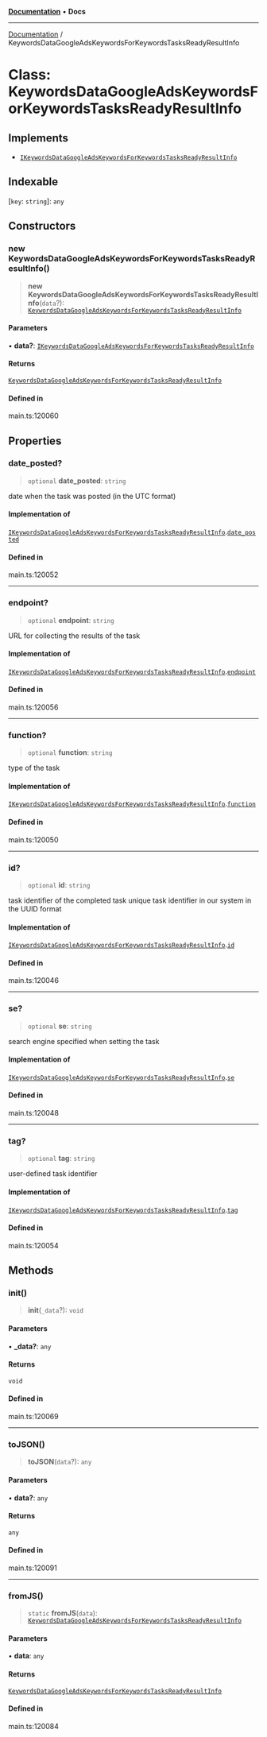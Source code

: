 [**Documentation**](../README.md) • **Docs**

***

[Documentation](../globals.md) / KeywordsDataGoogleAdsKeywordsForKeywordsTasksReadyResultInfo

# Class: KeywordsDataGoogleAdsKeywordsForKeywordsTasksReadyResultInfo

## Implements

- [`IKeywordsDataGoogleAdsKeywordsForKeywordsTasksReadyResultInfo`](../interfaces/IKeywordsDataGoogleAdsKeywordsForKeywordsTasksReadyResultInfo.md)

## Indexable

 \[`key`: `string`\]: `any`

## Constructors

### new KeywordsDataGoogleAdsKeywordsForKeywordsTasksReadyResultInfo()

> **new KeywordsDataGoogleAdsKeywordsForKeywordsTasksReadyResultInfo**(`data`?): [`KeywordsDataGoogleAdsKeywordsForKeywordsTasksReadyResultInfo`](KeywordsDataGoogleAdsKeywordsForKeywordsTasksReadyResultInfo.md)

#### Parameters

• **data?**: [`IKeywordsDataGoogleAdsKeywordsForKeywordsTasksReadyResultInfo`](../interfaces/IKeywordsDataGoogleAdsKeywordsForKeywordsTasksReadyResultInfo.md)

#### Returns

[`KeywordsDataGoogleAdsKeywordsForKeywordsTasksReadyResultInfo`](KeywordsDataGoogleAdsKeywordsForKeywordsTasksReadyResultInfo.md)

#### Defined in

main.ts:120060

## Properties

### date\_posted?

> `optional` **date\_posted**: `string`

date when the task was posted (in the UTC format)

#### Implementation of

[`IKeywordsDataGoogleAdsKeywordsForKeywordsTasksReadyResultInfo`](../interfaces/IKeywordsDataGoogleAdsKeywordsForKeywordsTasksReadyResultInfo.md).[`date_posted`](../interfaces/IKeywordsDataGoogleAdsKeywordsForKeywordsTasksReadyResultInfo.md#date_posted)

#### Defined in

main.ts:120052

***

### endpoint?

> `optional` **endpoint**: `string`

URL for collecting the results of the task

#### Implementation of

[`IKeywordsDataGoogleAdsKeywordsForKeywordsTasksReadyResultInfo`](../interfaces/IKeywordsDataGoogleAdsKeywordsForKeywordsTasksReadyResultInfo.md).[`endpoint`](../interfaces/IKeywordsDataGoogleAdsKeywordsForKeywordsTasksReadyResultInfo.md#endpoint)

#### Defined in

main.ts:120056

***

### function?

> `optional` **function**: `string`

type of the task

#### Implementation of

[`IKeywordsDataGoogleAdsKeywordsForKeywordsTasksReadyResultInfo`](../interfaces/IKeywordsDataGoogleAdsKeywordsForKeywordsTasksReadyResultInfo.md).[`function`](../interfaces/IKeywordsDataGoogleAdsKeywordsForKeywordsTasksReadyResultInfo.md#function)

#### Defined in

main.ts:120050

***

### id?

> `optional` **id**: `string`

task identifier of the completed task
unique task identifier in our system in the UUID format

#### Implementation of

[`IKeywordsDataGoogleAdsKeywordsForKeywordsTasksReadyResultInfo`](../interfaces/IKeywordsDataGoogleAdsKeywordsForKeywordsTasksReadyResultInfo.md).[`id`](../interfaces/IKeywordsDataGoogleAdsKeywordsForKeywordsTasksReadyResultInfo.md#id)

#### Defined in

main.ts:120046

***

### se?

> `optional` **se**: `string`

search engine specified when setting the task

#### Implementation of

[`IKeywordsDataGoogleAdsKeywordsForKeywordsTasksReadyResultInfo`](../interfaces/IKeywordsDataGoogleAdsKeywordsForKeywordsTasksReadyResultInfo.md).[`se`](../interfaces/IKeywordsDataGoogleAdsKeywordsForKeywordsTasksReadyResultInfo.md#se)

#### Defined in

main.ts:120048

***

### tag?

> `optional` **tag**: `string`

user-defined task identifier

#### Implementation of

[`IKeywordsDataGoogleAdsKeywordsForKeywordsTasksReadyResultInfo`](../interfaces/IKeywordsDataGoogleAdsKeywordsForKeywordsTasksReadyResultInfo.md).[`tag`](../interfaces/IKeywordsDataGoogleAdsKeywordsForKeywordsTasksReadyResultInfo.md#tag)

#### Defined in

main.ts:120054

## Methods

### init()

> **init**(`_data`?): `void`

#### Parameters

• **\_data?**: `any`

#### Returns

`void`

#### Defined in

main.ts:120069

***

### toJSON()

> **toJSON**(`data`?): `any`

#### Parameters

• **data?**: `any`

#### Returns

`any`

#### Defined in

main.ts:120091

***

### fromJS()

> `static` **fromJS**(`data`): [`KeywordsDataGoogleAdsKeywordsForKeywordsTasksReadyResultInfo`](KeywordsDataGoogleAdsKeywordsForKeywordsTasksReadyResultInfo.md)

#### Parameters

• **data**: `any`

#### Returns

[`KeywordsDataGoogleAdsKeywordsForKeywordsTasksReadyResultInfo`](KeywordsDataGoogleAdsKeywordsForKeywordsTasksReadyResultInfo.md)

#### Defined in

main.ts:120084
